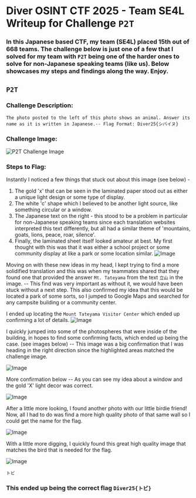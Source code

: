 # Diver OSINT CTF 2025 - Team SE4L Writeup for Challenge ``P2T``

### In this Japanese based CTF, my team (SE4L) placed 15th out of 668 teams. The challenge below is just one of a few that I solved for my team with ``P2T`` being one of the harder ones to solve for non-Japanese speaking teams (like us). Below showcases my steps and findings along the way. Enjoy.


## ``P2T``
### Challenge Description:
``The photo posted to the left of this photo shows an animal. Answer its name as it is written in Japanese.-- Flag Format: Diver25{シバイヌ}``

### Challenge Image:
![P2T Challenge Image](https://github.com/user-attachments/assets/50a7b76f-644b-4af1-a590-1558ea57e521)

### Steps to Flag:

Instantly I noticed a few things that stuck out about this image (see below) - 
  1. The gold 'x' that can be seen in the laminated paper stood out as either a unique light design or some type of display.
  2. The white 'c' shape which I believed to be another light source, like something circular or a window.
  3. The Japanese text on the right - this stood to be a problem in particular for non-Japanese speaking teams since each translation websites interpreted this text differently, but all had a similar theme of 'mountains, goats, lions, peace, roar, silence'.
  4. Finally, the laminated sheet itself looked amateur at best. My first thought with this was that it was either a school project or some community display at like a park or some location similar.
![Image](https://github.com/user-attachments/assets/41275489-5476-4f9b-a687-0cf26f7268ab)


Moving on with these new ideas in my head, I kept trying to find a more solidified translation and this was when my teammates shared that they found one that provided the answer ``Mt. Tateyama`` from the text ``立山`` in the image. -- This find was very important as without it,
we would have been stuck without a next step. This also confirmed my idea that this would be located a park of some sorts, so I jumped to Google Maps and searched for any campsite building or a community center.

I ended up locating the ``Mount Tateyama Visitor Center`` which ended up confirming a lot of details.
![Image](https://github.com/user-attachments/assets/e1cda9fe-7cac-4de7-8d03-6c0cf8a00c3a)

I quickly jumped into some of the photospheres that were inside of the building, in hopes to find some confirming facts, which ended up being the case. (see images below) -- This image was a big confirmation that I was heading in the right direction since the highlighted areas matched the challenge image.

![Image](https://github.com/user-attachments/assets/06304051-76ca-4849-b7ee-91c33da2d890)

More confirmation below -- As you can see my idea about a window and the gold 'X' light decor was correct. 

![Image](https://github.com/user-attachments/assets/f343e2ca-bca8-471a-9ab4-07a8150e3bb7)

After a little more looking, I found another photo with our little birdie friend! Now, all I had to do was find a more high quality photo of that same wall so I could get the name for the flag.

![Image](https://github.com/user-attachments/assets/84704656-5e71-470f-a6f3-45e05cdd90a5)

With a little more digging, I quickly found this great high quality image that matches the bird that is needed for the flag.

![Image](https://github.com/user-attachments/assets/d876256b-8a31-4a78-89d6-4db993437923)

``トビ``

### This ended up being the correct flag ``Diver25{トビ}``





